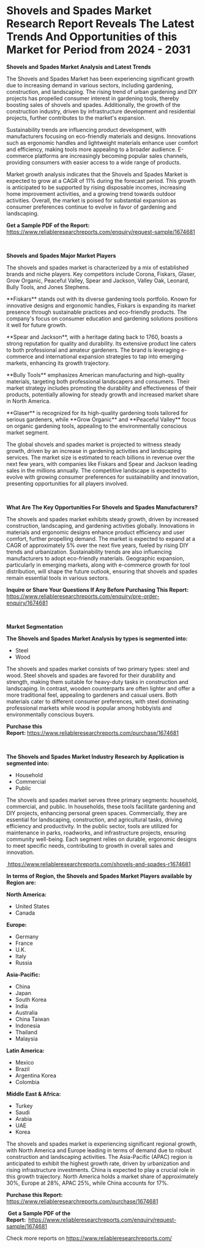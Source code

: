 <p><h1>Shovels and Spades Market Research Report Reveals The Latest Trends And Opportunities of this Market for Period from 2024 - 2031</h1></p><p><strong>Shovels and Spades Market Analysis and Latest Trends</strong></p>
<p><p>The Shovels and Spades Market has been experiencing significant growth due to increasing demand in various sectors, including gardening, construction, and landscaping. The rising trend of urban gardening and DIY projects has propelled consumer interest in gardening tools, thereby boosting sales of shovels and spades. Additionally, the growth of the construction industry, driven by infrastructure development and residential projects, further contributes to the market's expansion.</p><p>Sustainability trends are influencing product development, with manufacturers focusing on eco-friendly materials and designs. Innovations such as ergonomic handles and lightweight materials enhance user comfort and efficiency, making tools more appealing to a broader audience. E-commerce platforms are increasingly becoming popular sales channels, providing consumers with easier access to a wide range of products.</p><p>Market growth analysis indicates that the Shovels and Spades Market is expected to grow at a CAGR of 11% during the forecast period. This growth is anticipated to be supported by rising disposable incomes, increasing home improvement activities, and a growing trend towards outdoor activities. Overall, the market is poised for substantial expansion as consumer preferences continue to evolve in favor of gardening and landscaping.</p></p>
<p><strong>Get a Sample PDF of the Report:&nbsp;</strong> <a href="https://www.reliableresearchreports.com/enquiry/request-sample/1674681?utm_campaign=2002&utm_medium=2&utm_source=Github&utm_content=ia&utm_term=28122024&utm_id=shovels-and-spades">https://www.reliableresearchreports.com/enquiry/request-sample/1674681</a></p>
<p>&nbsp;</p>
<p><strong>Shovels and Spades Major Market Players</strong></p>
<p><p>The shovels and spades market is characterized by a mix of established brands and niche players. Key competitors include Corona, Fiskars, Glaser, Grow Organic, Peaceful Valley, Spear and Jackson, Valley Oak, Leonard, Bully Tools, and Jones Stephens. </p><p>**Fiskars** stands out with its diverse gardening tools portfolio. Known for innovative designs and ergonomic handles, Fiskars is expanding its market presence through sustainable practices and eco-friendly products. The company's focus on consumer education and gardening solutions positions it well for future growth.</p><p>**Spear and Jackson**, with a heritage dating back to 1760, boasts a strong reputation for quality and durability. Its extensive product line caters to both professional and amateur gardeners. The brand is leveraging e-commerce and international expansion strategies to tap into emerging markets, enhancing its growth trajectory.</p><p>**Bully Tools** emphasizes American manufacturing and high-quality materials, targeting both professional landscapers and consumers. Their market strategy includes promoting the durability and effectiveness of their products, potentially allowing for steady growth and increased market share in North America.</p><p>**Glaser** is recognized for its high-quality gardening tools tailored for serious gardeners, while **Grow Organic** and **Peaceful Valley** focus on organic gardening tools, appealing to the environmentally conscious market segment. </p><p>The global shovels and spades market is projected to witness steady growth, driven by an increase in gardening activities and landscaping services. The market size is estimated to reach billions in revenue over the next few years, with companies like Fiskars and Spear and Jackson leading sales in the millions annually. The competitive landscape is expected to evolve with growing consumer preferences for sustainability and innovation, presenting opportunities for all players involved.</p></p>
<p>&nbsp;</p>
<p><strong>What Are The Key Opportunities For Shovels and Spades Manufacturers?</strong></p>
<p><p>The shovels and spades market exhibits steady growth, driven by increased construction, landscaping, and gardening activities globally. Innovations in materials and ergonomic designs enhance product efficiency and user comfort, further propelling demand. The market is expected to expand at a CAGR of approximately 5% over the next five years, fueled by rising DIY trends and urbanization. Sustainability trends are also influencing manufacturers to adopt eco-friendly materials. Geographic expansion, particularly in emerging markets, along with e-commerce growth for tool distribution, will shape the future outlook, ensuring that shovels and spades remain essential tools in various sectors.</p></p>
<p><strong>Inquire or Share Your Questions If Any Before Purchasing This Report:</strong> <a href="https://www.reliableresearchreports.com/enquiry/pre-order-enquiry/1674681?utm_campaign=2002&utm_medium=2&utm_source=Github&utm_content=ia&utm_term=28122024&utm_id=shovels-and-spades">https://www.reliableresearchreports.com/enquiry/pre-order-enquiry/1674681</a></p>
<p>&nbsp;</p>
<p><strong>Market Segmentation</strong></p>
<p><strong>The Shovels and Spades Market Analysis by types is segmented into:</strong></p>
<p><ul><li>Steel</li><li>Wood</li></ul></p>
<p><p>The shovels and spades market consists of two primary types: steel and wood. Steel shovels and spades are favored for their durability and strength, making them suitable for heavy-duty tasks in construction and landscaping. In contrast, wooden counterparts are often lighter and offer a more traditional feel, appealing to gardeners and casual users. Both materials cater to different consumer preferences, with steel dominating professional markets while wood is popular among hobbyists and environmentally conscious buyers.</p></p>
<p><strong>Purchase this Report:&nbsp;</strong><a href="https://www.reliableresearchreports.com/purchase/1674681?utm_campaign=2002&utm_medium=2&utm_source=Github&utm_content=ia&utm_term=28122024&utm_id=shovels-and-spades">https://www.reliableresearchreports.com/purchase/1674681</a></p>
<p>&nbsp;</p>
<p><strong>The Shovels and Spades Market Industry Research by Application is segmented into:</strong></p>
<p><ul><li>Household</li><li>Commercial</li><li>Public</li></ul></p>
<p><p>The shovels and spades market serves three primary segments: household, commercial, and public. In households, these tools facilitate gardening and DIY projects, enhancing personal green spaces. Commercially, they are essential for landscaping, construction, and agricultural tasks, driving efficiency and productivity. In the public sector, tools are utilized for maintenance in parks, roadworks, and infrastructure projects, ensuring community well-being. Each segment relies on durable, ergonomic designs to meet specific needs, contributing to growth in overall sales and innovation.</p></p>
<p><a href="https://www.reliableresearchreports.com/shovels-and-spades-r1674681?utm_campaign=2002&utm_medium=2&utm_source=Github&utm_content=ia&utm_term=28122024&utm_id=shovels-and-spades">&nbsp;https://www.reliableresearchreports.com/shovels-and-spades-r1674681</a></p>
<p><strong>In terms of Region, the Shovels and Spades Market Players available by Region are:</strong></p>
<p>
    <p> <strong> North America: </strong>
        <ul>
            <li>United States</li>
            <li>Canada</li>
        </ul>
        </p> 
    <p> <strong> Europe: </strong>
        <ul>
            <li>Germany</li>
            <li>France</li>
            <li>U.K.</li>
            <li>Italy</li>
            <li>Russia</li>
        </ul>
        </p> 
    <p> <strong> Asia-Pacific: </strong>
        <ul>
            <li>China</li>
            <li>Japan</li>
            <li>South Korea</li>
            <li>India</li>
            <li>Australia</li>
            <li>China Taiwan</li>
            <li>Indonesia</li>
            <li>Thailand</li>
            <li>Malaysia</li>
        </ul>
        </p> 
    <p> <strong> Latin America: </strong>
        <ul>
            <li>Mexico</li>
            <li>Brazil</li>
            <li>Argentina Korea</li>
            <li>Colombia</li>
        </ul>
        </p> 
    <p> <strong> Middle East & Africa: </strong>
        <ul>
            <li>Turkey</li>
            <li>Saudi</li>
            <li>Arabia</li>
            <li>UAE</li>
            <li>Korea</li>
        </ul>
    </p>
    </p>
<p><p>The shovels and spades market is experiencing significant regional growth, with North America and Europe leading in terms of demand due to robust construction and landscaping activities. The Asia-Pacific (APAC) region is anticipated to exhibit the highest growth rate, driven by urbanization and rising infrastructure investments. China is expected to play a crucial role in this growth trajectory. North America holds a market share of approximately 30%, Europe at 28%, APAC 25%, while China accounts for 17%.</p></p>
<p><strong>Purchase this Report: </strong><a href="https://www.reliableresearchreports.com/purchase/1674681?utm_campaign=2002&utm_medium=2&utm_source=Github&utm_content=ia&utm_term=28122024&utm_id=shovels-and-spades">https://www.reliableresearchreports.com/purchase/1674681</a></p>
<p>&nbsp;<strong>Get a Sample PDF of the Report:&nbsp;&nbsp;</strong><a href="https://www.reliableresearchreports.com/enquiry/request-sample/1674681?utm_campaign=2002&utm_medium=2&utm_source=Github&utm_content=ia&utm_term=28122024&utm_id=shovels-and-spades">https://www.reliableresearchreports.com/enquiry/request-sample/1674681</a></p>
<p><strong></strong></p>
<p>Check more reports on <a href="https://www.reliableresearchreports.com/?utm_campaign=2002&utm_medium=2&utm_source=Github&utm_content=ia&utm_term=28122024&utm_id=shovels-and-spades">https://www.reliableresearchreports.com/</a></p>